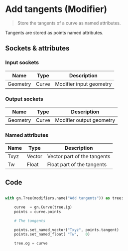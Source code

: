 # Add tangents (Modifier)

> Store the tangents of a curve as named attributes.

Tangents are stored as points named attributes.

## Sockets & attributes

### Input sockets

| Name        | Type        | Description                                                           |
| ----------- | ----------- | --------------------------------------------------------------------- |
| Geometry    | Curve       | Modifier input geometry                                               |

### Output sockets

| Name        | Type        | Description                                                           |
| ----------- | ----------- | --------------------------------------------------------------------- |
| Geometry    | Curve       | Modifier output geometry                                              |

### Named attributes

| Name        | Type        | Description                                                           |
| ----------- | ----------- | --------------------------------------------------------------------- |
| Txyz        | Vector      | Vector part of the tangents                                           |
| Tw          | Float       | Float part of the tangents                                           |


## Code

``` python

with gn.Tree(modifiers.name("Add tangents")) as tree:

    curve  = gn.Curve(tree.ig)
    points = curve.points

    # The tangents

    points.set_named_vector("Txyz", points.tangent)
    points.set_named_float( "Tw",   0)

    tree.og = curve

```

